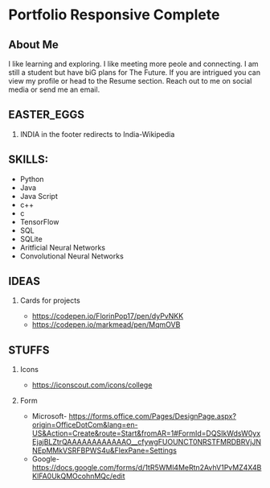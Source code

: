 # Portfolio Responsive Complete

## About Me

I like learning and exploring. I like meeting more peole and connecting. I am still a student but have biG plans for The Future.
If you are intrigued you can view my profile or head to the Resume section.
Reach out to me on social media or send me an email.

## EASTER_EGGS

1. INDIA in the footer redirects to India-Wikipedia

## SKILLS:

- Python
- Java
- Java Script
- c++
- c
- TensorFlow
- SQL
- SQLite
- Aritficial Neural Networks
- Convolutional Neural Networks

## IDEAS
1. Cards for projects

   - https://codepen.io/FlorinPop17/pen/dyPvNKK
   - https://codepen.io/markmead/pen/MqmOVB



## STUFFS

1. Icons

   - https://iconscout.com/icons/college

2. Form
   - Microsoft- https://forms.office.com/Pages/DesignPage.aspx?origin=OfficeDotCom&lang=en-US&Action=Create&route=Start&fromAR=1#FormId=DQSIkWdsW0yxEjajBLZtrQAAAAAAAAAAAAO__cfywgFUOUNCT0NRSTFMRDBRVjJNNEpMMkVSRFBPWS4u&FlexPane=Settings
   - Google- https://docs.google.com/forms/d/1tR5WMl4MeRtn2AvhV1PvMZ4X4BKlFA0UkQMOcohnMQc/edit
